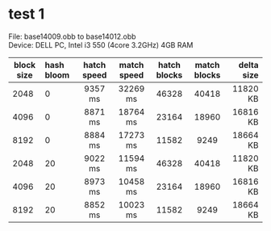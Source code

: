 # test 1  

File: base14009.obb to base14012.obb  
Device: DELL PC, Intel i3 550 (4core 3.2GHz) 4GB RAM  

| block size | hash bloom | hatch speed | match speed | hatch blocks | match blocks | delta size |
| ---------- | :--------- | :---------: | :---------: | :----------: | :----------: | ---------: |
| 2048       | 0          | 9357 ms     | 32269 ms    | 46328        | 40418        | 11820 KB   |
| 4096       | 0          | 8871 ms     | 18764 ms    | 23164        | 18960        | 16816 KB   |
| 8192       | 0          | 8884 ms     | 17273 ms    | 11582        | 9249         | 18664 KB   |
| 2048       | 20         | 9022 ms     | 11594 ms    | 46328        | 40418        | 11820 KB   |
| 4096       | 20         | 8973 ms     | 10458 ms    | 23164        | 18960        | 16816 KB   |
| 8192       | 20         | 8852 ms     | 10023 ms    | 11582        | 9249         | 18664 KB   |
